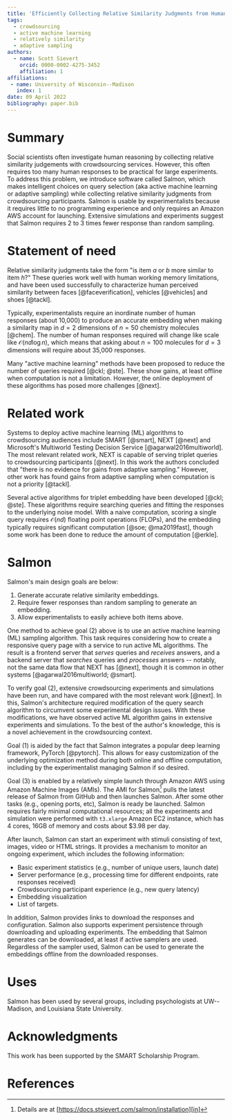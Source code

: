 ```yaml
---
title: 'Efficiently Collecting Relative Similarity Judgments from Humans'
tags:
  - crowdsourcing
  - active machine learning
  - relatively similarity
  - adaptive sampling
authors:
  - name: Scott Sievert
    orcid: 0000-0002-4275-3452
    affiliation: 1
affiliations:
 - name: University of Wisconsin--Madison
   index: 1
date: 09 April 2022
bibliography: paper.bib
---
```


# Summary

Social scientists often investigate human reasoning by collecting relative
similarity judgements with crowdsourcing services. However, this often requires
too many human responses to be practical for large experiments. To address
this problem, we introduce software called Salmon, which
makes intelligent
choices on query selection (aka active machine learning or adaptive sampling) while
collecting relative
similarity judgments from crowdsourcing participants. Salmon is usable by experimentalists
because it requires little to no programming experience and only requires an
Amazon AWS account for launching. Extensive simulations and experiments suggest
that Salmon requires 2 to 3 times fewer response than random sampling.

# Statement of need

Relative similarity judgments take the form "is item $a$ or $b$ more similar to
item $h$?" These queries work well with human working memory limitations, and have been used
successfully to characterize human perceived similarity between faces
[@faceverification], vehicles [@vehicles] and shoes [@tackl].

Typically, experimentalists require an inordinate number of human responses (about
10,000) to produce an accurate embedding when making a similarity map in
$d=2$ dimensions of $n = 50$ chemistry molecules [@chem].
The number of human responses required will change like scale like
$\mathcal{O}(nd\log n)$, which means that asking about $n=100$ molecules for $d=3$ dimensions will require about 35,000 responses.

Many "active machine learning" methods have been proposed to reduce the number
of queries required [@ckl; @ste]. These show gains, at least offline when
computation is not a limitation. However, the online deployment of
these algorithms has posed more challenges [@next].

# Related work

Systems to deploy active machine learning (ML) algorithms to crowdsourcing
audiences include SMART [@smart], NEXT [@next] and Microsoft's Multiworld Testing Decision Service [@agarwal2016multiworld].  The most relevant
related work, NEXT is capable of serving triplet queries to crowdsourcing
participants [@next]. In this work the authors concluded that "there is no
evidence for gains from adaptive sampling." However, other work has found gains from
adaptive sampling when computation is not a priority [@tackl].

Several active algorithms for triplet embedding have been developed [@ckl;
@ste]. These algorithms require searching queries and fitting the responses to
the underlying noise model. With a naive computation, scoring a single query requires $\mathcal{O}(nd)$
floating point operations (FLOPs), and the embedding typically requires significant
computation [@soe; @ma2019fast], though some work has been done to reduce the amount of computation [@erkle].

# Salmon

Salmon's main design goals are below:

1. Generate accurate relative similarity embeddings.
2. Require fewer responses than random sampling to generate an embedding.
3. Allow experimentalists to easily achieve both items above.

One method to achieve goal (2) above is to use an active machine learning
(ML) sampling algorithm. This task requires considering how to create a
responsive query page with a
service to run active ML algorithms. The result is a frontend server that
*serves* queries and *receives* answers, and a backend server that *searches*
queries and *processes* answers -- notably, not the same data flow that NEXT has
[@next], though it is common in other systems [@agarwal2016multiworld; @smart].

To verify goal (2), extensive crowdsourcing experiments and simulations have
been run, and have compared with the most relevant work [@next]. In this,
Salmon's architecture required modification of the query search algorithm to
circumvent some experimental design issues. With these modifications, we have
observed active ML algorithm gains in extensive experiments and simulations.
To the best of the author's knowledge, this is a novel achievement in the crowdsourcing context.

Goal (1) is aided by the fact that Salmon integrates a popular deep learning
framework, PyTorch [@pytorch]. This allows for easy customization of the
underlying optimization method during both online and offline computation, including by the experimentalist managing
Salmon if so desired.

Goal (3) is enabled by a relatively simple launch through Amazon AWS using Amazon Machine Images (AMIs). The AMI for Salmon[^ami] 
pulls the latest release of Salmon from GitHub and then launches Salmon. After some other tasks (e.g., opening ports, etc), Salmon is ready be launched. Salmon requires fairly minimal computational resources; all the experiments and simulation were performed with `t3.xlarge` Amazon EC2 instance, which has 4 cores, 16GB of memory and costs about $3.98 per day.

After launch, Salmon can start an experiment with stimuli consisting of text, images, video or HTML strings. It provides a mechanism to monitor an ongoing experiment, which includes the following information:

* Basic experiment statistics (e.g., number of unique users, launch date)
* Server performance (e.g., processing time for different endpoints, rate responses received)
* Crowdsourcing participant experience (e.g., new query latency)
* Embedding visualization
* List of targets.

In addition, Salmon provides links to download the responses and configuration. Salmon also supports experiment persistence through downloading and uploading experiments.
The embedding that Salmon generates can be downloaded, at least if active samplers are used. Regardless of the sampler used, Salmon can be used to generate the embeddings offline from the downloaded responses.

[^ami]:Details are at [https://docs.stsievert.com/salmon/installation][in]

[in]:https://docs.stsievert.com/salmon/installation

# Uses

Salmon has been used by several groups, including psychologists at UW--Madison,
and Louisiana State University.

# Acknowledgments

This work has been supported by the SMART Scholarship Program.

# References
